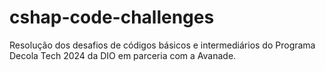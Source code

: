 # cshap-code-challenges
Resolução dos desafios de códigos básicos e intermediários do Programa Decola Tech 2024 da DIO em parceria com a Avanade.
